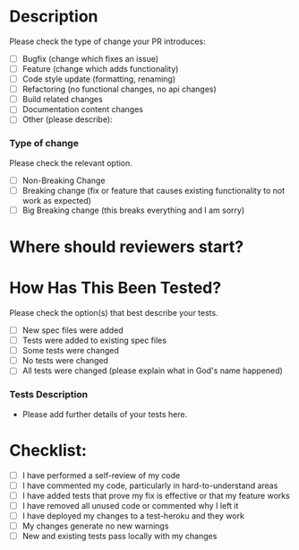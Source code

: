 # Description

Please check the type of change your PR introduces:
- [ ] Bugfix (change which fixes an issue)
- [ ] Feature (change which adds functionality)
- [ ] Code style update (formatting, renaming)
- [ ] Refactoring (no functional changes, no api changes)
- [ ] Build related changes
- [ ] Documentation content changes
- [ ] Other (please describe): 

<!-- Please include a summary of the change and which feature/bug fix/etc is implemented here. --> 

<!-- Please list any dependencies that are required for this change here. --> 

### Type of change

Please check the relevant option.

- [ ] Non-Breaking Change
- [ ] Breaking change (fix or feature that causes existing functionality to not work as expected)
- [ ] Big Breaking change (this breaks everything and I am sorry)

# Where should reviewers start?

<!-- Include a short comment about what reviewers should be paying attention to in this PR and if there is anything they should disregard. -->

# How Has This Been Tested?

Please check the option(s) that best describe your tests. 

- [ ] New spec files were added
- [ ] Tests were added to existing spec files
- [ ] Some tests were changed
- [ ] No tests were changed
- [ ] All tests were changed (please explain what in God's name happened)

### Tests Description

- Please add further details of your tests here.

# Checklist:

- [ ] I have performed a self-review of my code
- [ ] I have commented my code, particularly in hard-to-understand areas
- [ ] I have added tests that prove my fix is effective or that my feature works
- [ ] I have removed all unused code or commented why I left it
- [ ] I have deployed my changes to a test-heroku and they work
- [ ] My changes generate no new warnings
- [ ] New and existing tests pass locally with my changes
